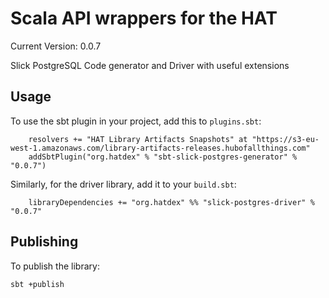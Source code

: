 # Scala API wrappers for the HAT

Current Version: 0.0.7

Slick PostgreSQL Code generator and Driver with useful extensions

## Usage

To use the sbt plugin in your project, add this to `plugins.sbt`:

```
    resolvers += "HAT Library Artifacts Snapshots" at "https://s3-eu-west-1.amazonaws.com/library-artifacts-releases.hubofallthings.com"
    addSbtPlugin("org.hatdex" % "sbt-slick-postgres-generator" % "0.0.7")
```

Similarly, for the driver library, add it to your `build.sbt`:

```
    libraryDependencies += "org.hatdex" %% "slick-postgres-driver" % "0.0.7"
```

## Publishing

To publish the library:

    sbt +publish


